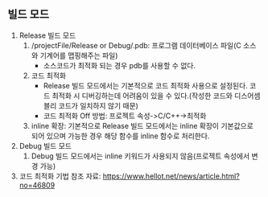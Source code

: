 ## 빌드 모드
1. Release 빌드 모드
	1) /projectFile/Release or Debug/.pdb: 프로그램 데이터베이스 파일(C 소스와 기계어를 맵핑해주는 파일)
		* 소스코드가 최적화 되는 경우 pdb를 사용할 수 없다.
	2) 코드 최적화
		* Release 빌드 모드에서는 기본적으로 코드 최적화 사용으로 설정된다. 코드 최적화 시 디버깅하는데 어려움이 있을 수 있다.(작성한 코드와 디스어셈블리 코드가 일치하지 않기 때문)
		* 코드 최적화 Off 방법: 프로젝트 속성->C/C++->최적화
	3) inline 확장: 기본적으로 Release 빌드 모드에서는 inline 확장이 기본값으로 되어 있으며 가능한 경우 해당 함수를 inline 함수로 처리한다. 
2. Debug 빌드 모드
	1) Debug 빌드 모드에서는 inline 키워드가 사용되지 않음(프로젝트 속성에서 변경 가능)
3. 코드 최적화 기법 참조 자료: https://www.hellot.net/news/article.html?no=46809
